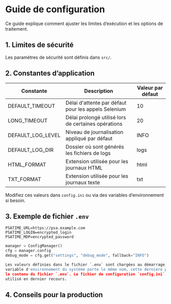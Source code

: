 # Guide de configuration

Ce guide explique comment ajuster les limites d’exécution et les options de traitement.

## 1. Limites de sécurité

Les paramètres de sécurité sont définis dans `src/`.



## 2. Constantes d’application

| Constante         | Description                                                | Valeur par défaut |
| ----------------- | ---------------------------------------------------------- | ----------------- |
| DEFAULT_TIMEOUT   | Délai d'attente par défaut pour les appels Selenium       | 10                |
| LONG_TIMEOUT      | Délai prolongé utilisé lors de certaines opérations       | 20                |
| DEFAULT_LOG_LEVEL | Niveau de journalisation appliqué par défaut              | INFO              |
| DEFAULT_LOG_DIR   | Dossier où sont générés les fichiers de logs              | logs              |
| HTML_FORMAT       | Extension utilisée pour les journaux HTML                 | html              |
| TXT_FORMAT        | Extension utilisée pour les journaux texte                | txt               |

Modifiez ces valeurs dans `config.ini` ou via des variables d’environnement si besoin.

## 3. Exemple de fichier `.env`

```dotenv
PSATIME_URL=https://psa.example.com
PSATIME_LOGIN=encrypted_login
PSATIME_MDP=encrypted_password
```

```python
manager = ConfigManager()
cfg = manager.config
debug_mode = cfg.get("settings", "debug_mode", fallback="INFO")

Les valeurs définies dans le fichier `.env` sont chargées au démarrage. Si une
variable d'environnement du système porte le même nom, cette dernière prime sur
le contenu du fichier `.env`. Le fichier de configuration `config.ini` est
utilisé en dernier recours.
```

## 4. Conseils pour la production


